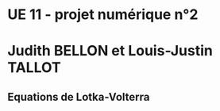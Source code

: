 # UE 11  - projet numérique n°2 

# Judith BELLON et Louis-Justin TALLOT

## Equations de Lotka-Volterra
